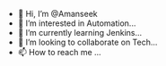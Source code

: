 - 👋 Hi, I’m @Amanseek
- 👀 I’m interested in Automation...
- 🌱 I’m currently learning Jenkins...
- 💞️ I’m looking to collaborate on Tech...
- 📫 How to reach me ...

<!---
Amanseek/Amanseek is a ✨ special ✨ repository because its `README.md` (this file) appears on your GitHub profile.
You can click the Preview link to take a look at your changes.
--->
